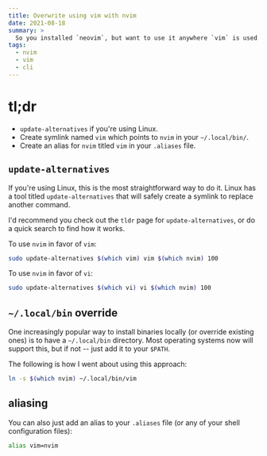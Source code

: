 ```yaml
---
title: Overwrite using vim with nvim
date: 2021-08-18
summary: >
  So you installed `neovim`, but want to use it anywhere `vim` is used. Follow this guide to find out how.
tags:
  - nvim
  - vim
  - cli
---
```


# tl;dr

- `update-alternatives` if you're using Linux.
- Create symlink named `vim` which points to `nvim` in your `~/.local/bin/`.
- Create an alias for `nvim` titled `vim` in your `.aliases` file.

## `update-alternatives`

If you're using Linux, this is the most straightforward way to do it. Linux has a tool titled `update-alternatives` that will safely create a symlink to replace another command.

I'd recommend you check out the `tldr` page for `update-alternatives`, or do a quick search to find how it works.

To use `nvim` in favor of `vim`:

```bash
sudo update-alternatives $(which vim) vim $(which nvim) 100
```

To use `nvim` in favor of `vi`:

```bash
sudo update-alternatives $(which vi) vi $(which nvim) 100
```

## `~/.local/bin` override

One increasingly popular way to install binaries locally (or override existing ones) is to have a `~/.local/bin` directory. Most operating systems now will support this, but if not -- just add it to your `$PATH`.

The following is how I went about using this approach:

```bash
ln -s $(which nvim) ~/.local/bin/vim
```

## aliasing

You can also just add an alias to your `.aliases` file (or any of your shell configuration files):

```bash
alias vim=nvim
```
